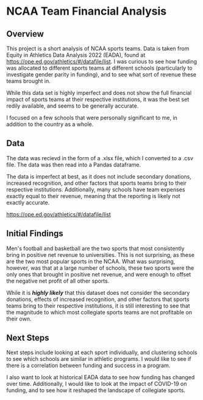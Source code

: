 # NCAA Team Financial Analysis
## Overview
This project is a short analysis of NCAA sports teams. Data is taken from Equity in Athletics Data Analysis 2022 (EADA), found at https://ope.ed.gov/athletics/#/datafile/list. I was curious to see how funding was allocated to different sports teams at different schools (particularly to investigate gender parity in funding), and to see what sort of revenue these teams brought in.

While this data set is highly imperfect and does not show the full financial impact of sports teams at their respective institutions, it was the best set redily available, and seems to be generally accurate.

I focused on a few schools that were personally significant to me, in addition to the country as a whole.

## Data
The data was recievd in the form of a .xlsx file, which I converted to a .csv file. The data was then read into a Pandas dataframe.

The data is imperfect at best, as it does not include secondary donations, increased recognition, and other factors that sports teams bring to their respective institutions. Additionally, many schools have team expenses exactly equal to their revenue, meaning that the reporting is likely not exactly accurate.

https://ope.ed.gov/athletics/#/datafile/list

## Initial Findings
Men's football and basketball are the two sports that most consistently bring in positive net revenue to universities. This is not surprising, as these are the two most popular sports in the NCAA. What was surprising, however, was that at a large number of schools, these two sports were the only ones that brought in positive net revenue, and were enough to offset the negative net profit of all other sports.

While it is ***highly likely*** that this dataset does not consider the secondary donations, effects of increased recognition, and other factors that sports teams bring to their respective institutions, it is still interesting to see that the magnitude to which most collegiate sports teams are not profitable on their own.

## Next Steps
Next steps include looking at each sport individually, and clustering schools to see which schools are similar in athletic programs. I would like to see if there is a correlation between funding and success in a program.

I also want to look at historical EADA data to see how funding has changed over time. Additionally, I would like to look at the impact of COVID-19 on funding, and to see how it reshaped the landscape of collegiate sports.